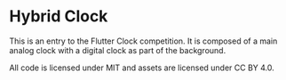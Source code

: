 # Hybrid Clock

This is an entry to the Flutter Clock competition. It is composed of a main analog clock with a digital clock as part of the background.

All code is licensed under MIT and assets are licensed under CC BY 4.0.